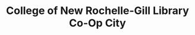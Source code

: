 ---
layout: repo
title: "College of New Rochelle-Gill Library Co-Op City"
id: 19382
permalink: repos/19382/
---